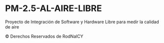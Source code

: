 # PM-2.5-AL-AIRE-LIBRE
Proyecto de Integración de Software y Hardware Libre para medir la calidad de aire

© Derechos Reservados de RodNalCY
